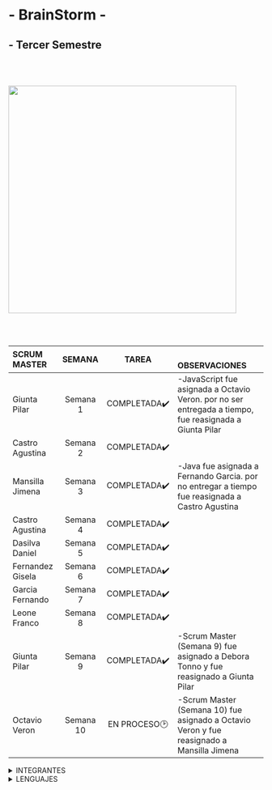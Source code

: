 # - BrainStorm -

## - Tercer Semestre
</br>

ㅤㅤㅤㅤㅤ
ㅤㅤㅤㅤㅤㅤㅤ<img src="https://github.com/CodeSystem2022/BrainStorm-TercerSemestre/assets/113069344/05c71d0b-876c-4cce-abf7-76f2250003a6>" width="450" height="450" align="center"/>


</br>
</br>

|SCRUM  MASTER    | SEMANA         |    TAREA   |    ㅤㅤㅤㅤㅤㅤㅤㅤㅤOBSERVACIONES               |            
| :---            | :-------:      |:-----:     |                         :---                   |               
| Giunta Pilar     | Semana 1      |COMPLETADA✔️|-JavaScript fue asignada a Octavio Veron. por no ser entregada a tiempo, fue reasignada a Giunta Pilar| 
| Castro Agustina  | Semana 2      |COMPLETADA✔️|                                                                                                      | 
| Mansilla Jimena  | Semana 3      |COMPLETADA✔️|-Java fue asignada a Fernando Garcia. por no entregar a tiempo fue reasignada a Castro Agustina       | 
| Castro Agustina  | Semana 4      |COMPLETADA✔️|                                                                                                      | 
| Dasilva Daniel   | Semana 5      |COMPLETADA✔️|                                                                                                      | 
| Fernandez Gisela | Semana 6      |COMPLETADA✔️|                                                                                                      |  
| Garcia Fernando  | Semana 7      |COMPLETADA✔️|                                                                                                      | 
| Leone Franco     | Semana 8      |COMPLETADA✔️|                                                                                                      | 
| Giunta Pilar     | Semana 9      |COMPLETADA✔️| -Scrum Master (Semana 9) fue asignado a Debora Tonno y fue reasignado a Giunta Pilar                 | 
| Octavio Veron    | Semana 10     |EN PROCESO🕑| -Scrum Master (Semana 10) fue asignado a Octavio Veron y fue reasignado a Mansilla Jimena            | 


<details><summary>INTEGRANTES</summary>
<p>


```ruby
► Castro Agustina   
► Dasilva Daniel   
► Giunta Pilar   
► Fernandez Gisela  
► Fernando Garcia  
► Franco Leone  
► Mansilla Jimena 
```



</p>
</details>
<details><summary>LENGUAJES </summary>
<p>
</br>


<img src="https://github.com/CodeSystem2022/BrainStorm-TercerSemestre/assets/113069344/26f1b700-dbd0-483a-a655-78ce8d80f580>" width="130" height="130" align="left"/>
<img src="https://github.com/CodeSystem2022/BrainStorm-TercerSemestre/assets/113069344/e7a7e4a5-7259-4a38-b027-6ffd736af6fc>" width="150" height="150" align="center"/>
<img src="https://github.com/CodeSystem2022/BrainStorm-TercerSemestre/assets/113069344/07686250-aceb-48fa-95d3-0b951565a184>" width="120" height="120" align="center"/>
<img src="https://github.com/CodeSystem2022/BrainStorm-TercerSemestre/assets/113069344/a86cc743-62a6-4a22-b5a8-e028cb6855e6>" width="120" height="120" align="left"/>
  
</p>
</details>
